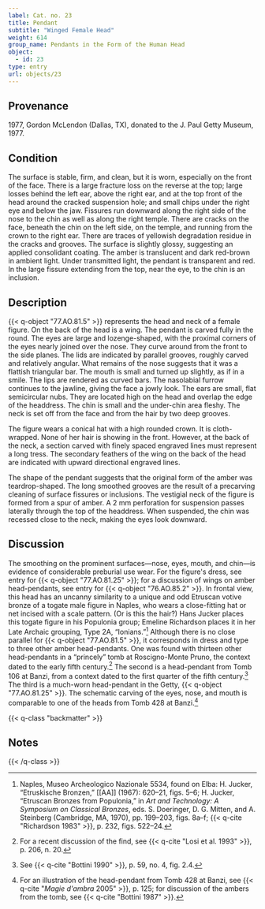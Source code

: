 ```yaml
---
label: Cat. no. 23
title: Pendant
subtitle: "Winged Female Head"
weight: 614
group_name: Pendants in the Form of the Human Head
object:
  - id: 23
type: entry
url: objects/23
---
```


## Provenance

1977, Gordon McLendon (Dallas, TX), donated to the J. Paul Getty Museum, 1977.

## Condition

The surface is stable, firm, and clean, but it is worn, especially on the front of the face. There is a large fracture loss on the reverse at the top; large losses behind the left ear, above the right ear, and at the top front of the head around the cracked suspension hole; and small chips under the right eye and below the jaw. Fissures run downward along the right side of the nose to the chin as well as along the right temple. There are cracks on the face, beneath the chin on the left side, on the temple, and running from the crown to the right ear. There are traces of yellowish degradation residue in the cracks and grooves. The surface is slightly glossy, suggesting an applied consolidant coating. The amber is translucent and dark red-brown in ambient light. Under transmitted light, the pendant is transparent and red. In the large fissure extending from the top, near the eye, to the chin is an inclusion.

## Description

{{< q-object "77.AO.81.5" >}} represents the head and neck of a female figure. On the back of the head is a wing. The pendant is carved fully in the round. The eyes are large and lozenge-shaped, with the proximal corners of the eyes nearly joined over the nose. They curve around from the front to the side planes. The lids are indicated by parallel grooves, roughly carved and relatively angular. What remains of the nose suggests that it was a flattish triangular bar. The mouth is small and turned up slightly, as if in a smile. The lips are rendered as curved bars. The nasolabial furrow continues to the jawline, giving the face a jowly look. The ears are small, flat semicircular nubs. They are located high on the head and overlap the edge of the headdress. The chin is small and the under-chin area fleshy. The neck is set off from the face and from the hair by two deep grooves.

The figure wears a conical hat with a high rounded crown. It is cloth-wrapped. None of her hair is showing in the front. However, at the back of the neck, a section carved with finely spaced engraved lines must represent a long tress. The secondary feathers of the wing on the back of the head are indicated with upward directional engraved lines.

The shape of the pendant suggests that the original form of the amber was teardrop-shaped. The long smoothed grooves are the result of a precarving cleaning of surface fissures or inclusions. The vestigial neck of the figure is formed from a spur of amber. A 2 mm perforation for suspension passes laterally through the top of the headdress. When suspended, the chin was recessed close to the neck, making the eyes look downward.

## Discussion

The smoothing on the prominent surfaces—nose, eyes, mouth, and chin—is evidence of considerable preburial use wear. For the figure's dress, see entry for {{< q-object "77.AO.81.25" >}}; for a discussion of wings on amber head-pendants, see entry for {{< q-object "76.AO.85.2" >}}. In frontal view, this head has an uncanny similarity to a unique and odd Etruscan votive bronze of a togate male figure in Naples, who wears a close-fitting hat or net incised with a scale pattern. (Or is this the hair?) Hans Jucker places this togate figure in his Populonia group; Emeline Richardson places it in her Late Archaic grouping, Type 2A, “Ionians.”[^1] Although there is no close parallel for {{< q-object "77.AO.81.5" >}}, it corresponds in dress and type to three other amber head-pendants. One was found with thirteen other head-pendants in a “princely” tomb at Roscigno-Monte Pruno, the context dated to the early fifth century.[^2] The second is a head-pendant from Tomb 106 at Banzi, from a context dated to the first quarter of the fifth century.[^3] The third is a much-worn head-pendant in the Getty, {{< q-object "77.AO.81.25" >}}. The schematic carving of the eyes, nose, and mouth is comparable to one of the heads from Tomb 428 at Banzi.[^4]

{{< q-class "backmatter" >}}
## Notes
{{< /q-class >}}

[^1]:Naples, Museo Archeologico Nazionale 5534, found on Elba: H. Jucker, “Etruskische Bronzen,” [[AA]] (1967): 620–21, figs. 5–6; H. Jucker, “Etruscan Bronzes from Populonia,” in *Art and Technology: A Symposium on Classical Bronzes*, eds. S. Doeringer, D. G. Mitten, and A. Steinberg (Cambridge, MA, 1970), pp. 199–203, figs. 8a–f; {{< q-cite "Richardson 1983" >}}, p. 232, figs. 522–24.

[^2]:For a recent discussion of the find, see {{< q-cite "Losi et al. 1993" >}}, p. 206, n. 20.

[^3]:See {{< q-cite "Bottini 1990" >}}, p. 59, no. 4, fig. 2.4.

[^4]:For an illustration of the head-pendant from Tomb 428 at Banzi, see {{< q-cite "*Magie d'ambra* 2005" >}}, p. 125; for discussion of the ambers from the tomb, see {{< q-cite "Bottini 1987" >}}.
